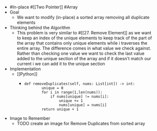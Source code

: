 - #In-place #[[Two Pointer]] #Array
- Goal
	- We want to modify (in-place) a sorted array removing all duplicate elements
- Thinking behind the Algorithm
	- This problem is very similar to #[[27. Remove Element]] as we want to keep an index of the unique elements to keep track of the part of the array that contains only unique elements while i traverses the entire array. The difference comes in what value we check against. Rather than checking one value we want to check the last value added to the unique section of the array and if it doesn't match our current i we can add it to the unique section
- Implementation
	- [[Python]]
		- ```
		  def removeDuplicates(self, nums: List[int]) -> int:
		          unique = 0
		          for i in range(1,len(nums)):
		              if nums[unique] != nums[i]:
		                  unique += 1
		                  nums[unique] = nums[i]
		          return unique + 1
		  ```
- Image to Remember
	- TODO create an image for Remove Duplicates from sorted array
